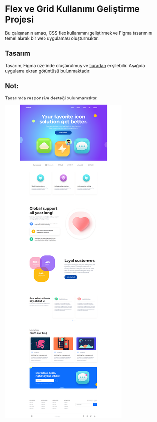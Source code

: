 # Flex ve Grid Kullanımı Geliştirme Projesi

Bu çalışmanın amacı, CSS flex kullanımını geliştirmek ve Figma tasarımını temel alarak bir web uygulaması oluşturmaktır.

## Tasarım

Tasarım, Figma üzerinde oluşturulmuş ve [buradan](https://www.figma.com/file/1kVoHFmkzc3pH4tQlNARPf/Fabrx-Web-Design-System-(V3)?type=design&node-id=878-101502&mode=design&t=I7OLGahwKwFO0hAM-0) erişilebilir. Aşağıda uygulama ekran görüntüsü bulunmaktadır:

## Not:

Tasarımda responsive desteği bulunmamaktır.

![Uygulama Ekran Görüntüsü](./assets/img/CssWork2.png)